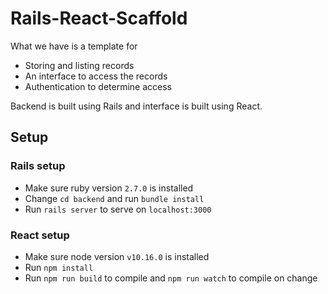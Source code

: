 # Rails-React-Scaffold

What we have is a template for 
- Storing and listing records
- An interface to access the records
- Authentication to determine access 

Backend is built using Rails and interface is built using React.

## Setup

### Rails setup
- Make sure ruby version `2.7.0` is installed
- Change `cd backend` and run `bundle install`
- Run `rails server` to serve on `localhost:3000`

### React setup
- Make sure node version `v10.16.0` is installed
- Run `npm install`
- Run `npm run build` to compile and `npm run watch` to compile on change
